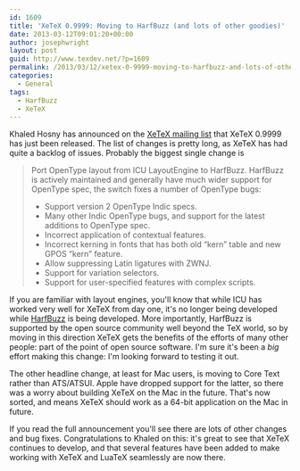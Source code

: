 ```yaml
---
id: 1609
title: 'XeTeX 0.9999: Moving to HarfBuzz (and lots of other goodies)'
date: 2013-03-12T09:01:20+00:00
author: josephwright
layout: post
guid: http://www.texdev.net/?p=1609
permalink: /2013/03/12/xetex-0-9999-moving-to-harfbuzz-and-lots-of-other-goodies/
categories:
  - General
tags:
  - HarfBuzz
  - XeTeX
---
```

<p>Khaled Hosny has announced on the <a href="http://tug.org/mailman/listinfo/xetex">XeTeX mailing list</a> that XeTeX 0.9999 has just been released. The list of changes is pretty long, as XeTeX has had quite a backlog of issues. Probably the biggest single change is</p>

<blockquote>
  <p>Port OpenType layout from ICU LayoutEngine to HarfBuzz. HarfBuzz is actively maintained and generally have much wider support for<br>OpenType spec, the switch fixes a number of OpenType bugs:</p>
  
  <ul>
  <li>Support version 2 OpenType Indic specs.</li>
  <li>Many other Indic OpenType bugs, and support for the latest additions to OpenType spec.</li>
  <li>Incorrect application of contextual features.</li>
  <li>Incorrect kerning in fonts that has both old “kern” table and new GPOS “kern” feature.</li>
  <li>Allow suppressing Latin ligatures with ZWNJ.</li>
  <li>Support for variation selectors.</li>
  <li>Support for user-specified features with complex scripts.</li>
  </ul>
</blockquote>

<p>If you are familiar with layout engines, you'll know that while ICU has worked very well for XeTeX from day one, it's no longer being developed while <a href="http://www.freedesktop.org/wiki/Software/HarfBuzz">HarfBuzz</a> is being developed. More importantly, HarfBuzz is supported by the open source community well beyond the TeX world, so by moving in this direction XeTeX gets the benefits of the efforts of many other people: part of the point of open source software. I'm sure it's been a <em>big</em> effort making this change: I'm looking forward to testing it out.</p>

<p>The other headline change, at least for Mac users, is moving to Core Text rather than ATS/ATSUI. Apple have dropped support for the latter, so there was a worry about building XeTeX on the Mac in the future. That's now sorted, and means XeTeX should work as a 64-bit application on the Mac in future.</p>

<p>If you read the full announcement you'll see there are lots of other changes and bug fixes. Congratulations to Khaled on this: it's great to see that XeTeX continues to develop, and that several features have been added to make working with XeTeX and LuaTeX seamlessly are now there.</p>
